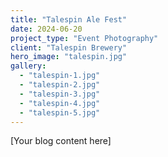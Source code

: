 ```yaml
---
title: "Talespin Ale Fest"
date: 2024-06-20
project_type: "Event Photography"
client: "Talespin Brewery"
hero_image: "talespin.jpg"
gallery:
  - "talespin-1.jpg"
  - "talespin-2.jpg"
  - "talespin-3.jpg"
  - "talespin-4.jpg"
  - "talespin-5.jpg"
---
```


[Your blog content here]